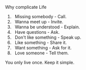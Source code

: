 Why complicate Life

1.   Missing somebody - Call.
2.   Wanna meet up - Invite.
3.   Wanna be understood - Explain.
4.   Have questions - Ask.
5.   Don't like something - Speak up.
6.   Like something - Share it.
7.   Want something - Ask for it.
8.   Love someone - Tell them.

You only live once. Keep it simple.
